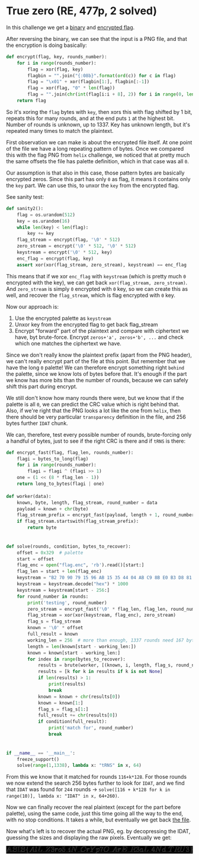 # True zero (RE, 477p, 2 solved)

In this challenge we get a [binary](truezero) and [encrypted flag](flag.enc).

After reversing the binary, we can see that the input is a PNG file, and that the encryption is doing basically:

```python
def encrypt(flag, key, rounds_number):
    for i in range(rounds_number):
        flag = xor(flag, key)
        flagbin = "".join("{:08b}".format(ord(c)) for c in flag)
        flag = "\x01" + xor(flagbin[1:], flagbin[:-1])
        flag = xor(flag, "0" * len(flag))
        flag = "".join(chr(int(flag[i:i + 8], 2)) for i in range(0, len(flag), 8))
    return flag
```

So it's xoring the `flag` bytes with `key`, then xors this with flag shifted by 1 bit, repeats this for many rounds, and at the end puts `1` at the highest bit.
Number of rounds is unknown, up to 1337.
Key has unknown length, but it's repeated many times to match the plaintext.

First observation we can make is about the encrypted file itself.
At one point of the file we have a long repeating pattern of bytes.
Once we compared this with the flag PNG from `helix` challenge, we noticed that at pretty much the same offsets the file has palette definition, which in that case was all `0`.

Our assumption is that also in this case, those pattern bytes are basically encrypted zeros.
Since this part has only `0` as flag, it means it contains only the `key` part.
We can use this, to unxor the `key` from the encrypted flag.

See sanity test:

```python
def sanity2():
    flag = os.urandom(512)
    key = os.urandom(16)
    while len(key) < len(flag):
        key += key
    flag_stream = encrypt(flag, '\0' * 512)
    zero_stream = encrypt('\0' * 512, '\0' * 512)
    keystream = encrypt('\0' * 512, key)
    enc_flag = encrypt(flag, key)
    assert xor(xor(flag_stream, zero_stream), keystream) == enc_flag
```

This means that if we xor `enc_flag` with `keystream` (which is pretty much `0` encrypted with the key), we can get back `xor(flag_stream, zero_stream)`.
And `zero_stream` is simply `0` encrypted with `0` key, so we can create this as well, and recover the `flag_stream`, which is flag encrypted with `0` key.

Now our approach is:

1. Use the encrypted palette as `keystream`
2. Unxor key from the encrypted flag to get back flag_stream
3. Encrypt "forward" part of the plaintext and compare with ciphertext we have, byt brute-force. Encrypt `zeros+'a', zeros+'b', ...` and check which one matches the ciphertext we have.

Since we don't really know the plaintext prefix (apart from the PNG header), we can't really encrypt part of the file at this point.
But remember that we have the long `0` palette!
We can therefore encrypt something right `behind` the palette, since we know lots of bytes before that.
It's enough if the part we know has more bits than the number of rounds, because we can safely shift this part during encrypt.

We still don't know how many rounds there were, but we know that if the palette is all `0`, we can predict the CRC value which is right behind that.
Also, if we're right that the PNG looks a lot like the one from `helix`, then there should be very particular `transparency` definition in the file, and 256 bytes further `IDAT` chunk.

We can, therefore, test every possible number of rounds, brute-forcing only a handful of bytes, just to see if the right CRC is there and if `tRNS` is there:


```python
def encrypt_fast(flag, flag_len, rounds_number):
    flagi = bytes_to_long(flag)
    for i in range(rounds_number):
        flagi = flagi ^ (flagi >> 1)
    one = (1 << (8 * flag_len - 1))
    return long_to_bytes(flagi | one)

def worker(data):
    known, byte, length, flag_stream, round_number = data
    payload = known + chr(byte)
    flag_stream_prefix = encrypt_fast(payload, length + 1, round_number)[256:]
    if flag_stream.startswith(flag_stream_prefix):
        return byte


def solve(rounds, condition, bytes_to_recover):
    offset = 0x329  # palette
    start = offset
    flag_enc = open("flag.enc", 'rb').read()[start:]
    flag_len = start + len(flag_enc)
    keystream = "B2 70 90 79 15 96 AB 15 35 44 04 AB C9 8B E0 B3 D8 81 66 CB BD 6E 2E 86 36 24 4A F3 85 96 10 7B D8 01 21 5E 24 32 F7 2F".replace(" ", "")
    keystream = keystream.decode("hex") * 1000
    keystream = keystream[start - 256:]
    for round_number in rounds:
        print('testing', round_number)
        zero_stream = encrypt_fast('\0' * flag_len, flag_len, round_number)[start:]
        flag_stream = xor(xor(keystream, flag_enc), zero_stream)
        flag_s = flag_stream
        known = '\0' * offset
        full_result = known
        working_len = 256  # more than enough, 1337 rounds need 167 bytes
        length = len(known[start - working_len:])
        known = known[start - working_len:]
        for index in range(bytes_to_recover):
            results = brute(worker, [(known, i, length, flag_s, round_number) for i in range(256)], processes=6)
            results = [k for k in results if k is not None]
            if len(results) > 1:
                print(results)
                break
            known = known + chr(results[0])
            known = known[1:]
            flag_s = flag_s[1:]
            full_result += chr(results[0])
            if condition(full_result):
                print('match for', round_number)
                break


if __name__ == '__main__':
    freeze_support()
    solve(range(1,1338), lambda x: "tRNS" in x, 64)
```

From this we know that it matched for rounds `116+k*128`.
For those rounds we now extend the search 256 bytes further to look for `IDAT`, and we find that `IDAT` was found for `244` rounds -> `solve([116 + k*128 for k in range(10)], lambda x: "IDAT" in x, 64+260)`.

Now we can finally recover the real plaintext (except for the part before palette), using the same code, just this time going all the way to the end, with no stop conditions.
It takes a while, but eventually we get back [the file](out.bin).

Now what's left is to recover the actual PNG, eg. by decopressing the IDAT, guessing the sizes and displaying the raw pixels.
Eventually we get:

![](flag.png)
